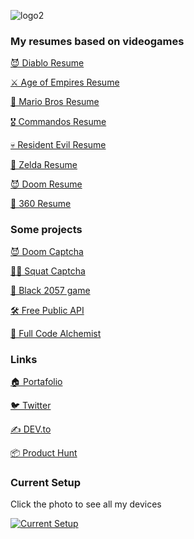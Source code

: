 ![logo2](https://user-images.githubusercontent.com/448403/120072222-00bc5480-c093-11eb-8b2c-a6df25ac04d4.png)

### My resumes based on videogames

[😈 Diablo Resume](https://vivirenremoto.github.io/diablocv/)

[⚔️ Age of Empires Resume](https://vivirenremoto.github.io/ageofcv/en.html)

[🍄 Mario Bros Resume](https://vivirenremoto.github.io/mariocv/en.html)

[🎖️ Commandos Resume](https://vivirenremoto.github.io/commandos/en.html)

[💀 Resident Evil Resume](https://vivirenremoto.github.io/residentevilcv/en.html)

[🏹 Zelda Resume](https://vivirenremoto.github.io/zeldacv/en.html)

[😈 Doom Resume](https://vivirenremoto.github.io/doomcv/en.html)

[🥽 360 Resume](https://vivirenremoto.github.io/360cv/)

### Some projects

[😈 Doom Captcha](https://www.producthunt.com/posts/doom-captcha)

[🏋️‍♀️ Squat Captcha](https://www.producthunt.com/posts/squat-captcha)

[🌙 Black 2057 game](https://vivirenremoto.github.io/black2057game/)

[🛠️ Free Public API](https://github.com/vivirenremoto/free-public-api)

[🧪 Full Code Alchemist](https://github.com/vivirenremoto/full_code_alchemist)

### Links

[🏠 Portafolio](https://vivirenremoto.github.io/)

[🐦 Twitter](https://twitter.com/vivirenremoto)

[✍️ DEV.to](https://dev.to/vivirenremoto/)

[📦 Product Hunt](https://www.producthunt.com/@miquelcamps)

### Current Setup

Click the photo to see all my devices

[![Current Setup](https://user-images.githubusercontent.com/448403/120071892-76272580-c091-11eb-9383-f62414d1f8eb.jpeg)](https://perfectsetup.pro/setups/setup-de-vivirenremoto-version-1-2/)





